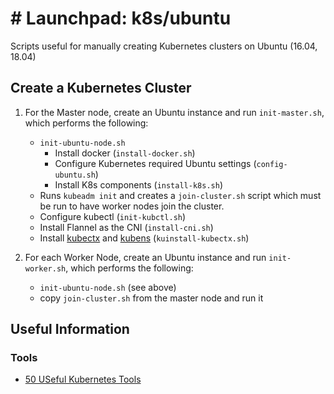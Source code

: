 # # Launchpad: k8s/ubuntu

Scripts useful for manually creating Kubernetes clusters on Ubuntu (16.04, 18.04)

## Create a Kubernetes Cluster

  1. For the Master node, create an Ubuntu instance and run `init-master.sh`, which performs the following:   
      * `init-ubuntu-node.sh`
        * Install docker (`install-docker.sh`)
        * Configure Kubernetes required Ubuntu settings (`config-ubuntu.sh`)    
        * Install K8s components (`install-k8s.sh`)  
      * Runs `kubeadm init` and creates a `join-cluster.sh` script which must be run to have worker nodes join the cluster. 
      * Configure kubectl (`init-kubctl.sh`)      
      * Install Flannel as the CNI (`install-cni.sh`)      
      * Install [kubectx](https://github.com/ahmetb/kubectx) and [kubens](https://github.com/ahmetb/kubectx) (`kuinstall-kubectx.sh`) 
    
  1. For each Worker Node, create an Ubuntu instance and run `init-worker.sh`, which performs the following:   
     * `init-ubuntu-node.sh` (see above)
     * copy `join-cluster.sh` from the master node and run it 


## Useful Information
### Tools 
  * [50 USeful Kubernetes Tools](https://caylent.com/50-useful-kubernetes-tools-for-2020)